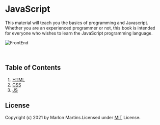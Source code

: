 # JavaScript
This material will teach you the basics of programming and Javascript. Whether you are an experienced programmer or not, this book is intended for everyone who wishes to learn the JavaScript programming language.

![FrontEnd][frontend]

[frontend]:https://i.redd.it/8iq3jlyl8q781.png

<br>

## Table of Contents

1. [HTML](https://github.com/mmartins23/myFrontEndWorld/tree/main/html)
2. [CSS](https://github.com/mmartins23/myFrontEndWorld/tree/main/css)
3. [JS](https://github.com/mmartins23/myFrontEndWorld/tree/main/javascript)


## License
Copyright (c) 2021 by Marlon Martins.Licensed under [MIT](https://choosealicense.com/licenses/mit/) License.
